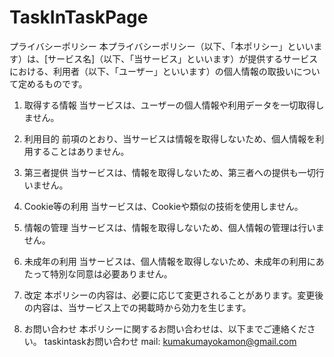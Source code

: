 # TaskInTaskPage

プライバシーポリシー
本プライバシーポリシー（以下、「本ポリシー」といいます）は、[サービス名]（以下、「当サービス」といいます）が提供するサービスにおける、利用者（以下、「ユーザー」といいます）の個人情報の取扱いについて定めるものです。

1. 取得する情報
当サービスは、ユーザーの個人情報や利用データを一切取得しません。

2. 利用目的
前項のとおり、当サービスは情報を取得しないため、個人情報を利用することはありません。

3. 第三者提供
当サービスは、情報を取得しないため、第三者への提供も一切行いません。

4. Cookie等の利用
当サービスは、Cookieや類似の技術を使用しません。

5. 情報の管理
当サービスは、情報を取得しないため、個人情報の管理は行いません。

6. 未成年の利用
当サービスは、個人情報を取得しないため、未成年の利用にあたって特別な同意は必要ありません。

7. 改定
本ポリシーの内容は、必要に応じて変更されることがあります。変更後の内容は、当サービス上での掲載時から効力を生じます。

8. お問い合わせ
本ポリシーに関するお問い合わせは、以下までご連絡ください。
taskintaskお問い合わせ
mail: kumakumayokamon@gmail.com
